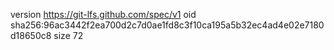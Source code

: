 version https://git-lfs.github.com/spec/v1
oid sha256:96ac3442f2ea700d2c7d0ae1fd8c3f10ca195a5b32ec4ad4e02e7180d18650c8
size 72
